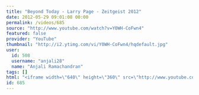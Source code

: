 ```yaml
---
title: "Beyond Today - Larry Page - Zeitgeist 2012"
date: 2012-05-29 09:01:08 00:00
permalink: /videos/685
source: "http://www.youtube.com/watch?v=Y0WH-CoFwn4"
featured: false
provider: "YouTube"
thumbnail: "http://i2.ytimg.com/vi/Y0WH-CoFwn4/hqdefault.jpg"
user:
  id: 508
  username: "anjali28"
  name: "Anjali Ramachandran"
tags: []
html: "<iframe width=\"640\" height=\"360\" src=\"http://www.youtube.com/embed/Y0WH-CoFwn4?wmode=transparent&fs=1&feature=oembed\" frameborder=\"0\" allowfullscreen></iframe>"
id: 685
---
```



